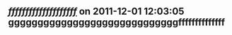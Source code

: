*[ffffffffffffffffffff](gthhhhhhhhhhhhhhhhh)* on 2011-12-01 12:03:05  
gggggggggggggggggggggggggggggffffffffffffff
---------------------------------------
